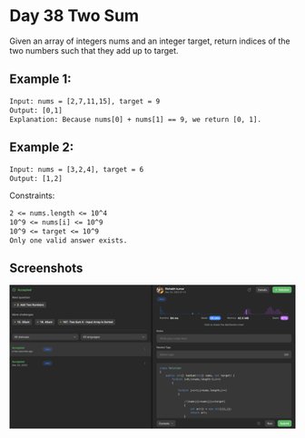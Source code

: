
# Day 38 Two Sum

Given an array of integers nums and an integer target, return indices of the two numbers such that they add up to target.


## Example 1:


````
Input: nums = [2,7,11,15], target = 9
Output: [0,1]
Explanation: Because nums[0] + nums[1] == 9, we return [0, 1].
````

## Example 2:
````
Input: nums = [3,2,4], target = 6
Output: [1,2]
````

Constraints:

```
2 <= nums.length <= 10^4
10^9 <= nums[i] <= 10^9
10^9 <= target <= 10^9
Only one valid answer exists.
```











## Screenshots

![Solution Screenshot](/ProgramSS/Solution38.png)







